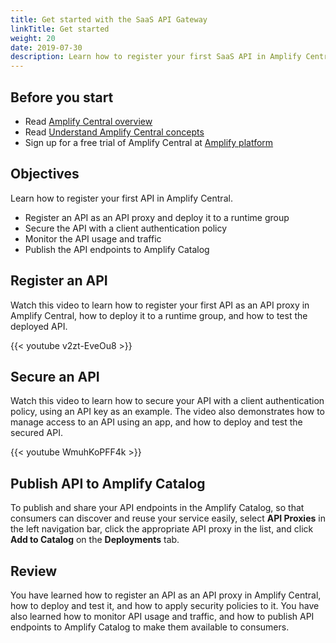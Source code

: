 ```yaml
---
title: Get started with the SaaS API Gateway
linkTitle: Get started
weight: 20
date: 2019-07-30
description: Learn how to register your first SaaS API in Amplify Central.
---
```


## Before you start

* Read [Amplify Central overview](/docs/overview)
* Read [Understand Amplify Central concepts](/docs/saas_api_gateway/fundamental_concepts/)
* Sign up for a free trial of Amplify Central at [Amplify platform](https://platform.axway.com/)

## Objectives

Learn how to register your first API in Amplify Central.

* Register an API as an API proxy and deploy it to a runtime group
* Secure the API with a client authentication policy
* Monitor the API usage and traffic
* Publish the API endpoints to Amplify Catalog

## Register an API

Watch this video to learn how to register your first API as an API proxy in Amplify Central, how to deploy it to a runtime group, and how to test the deployed API.

{{< youtube v2zt-EveOu8 >}}

## Secure an API

Watch this video to learn how to secure your API with a client authentication policy, using an API key as an example. The video also demonstrates how to manage access to an API using an app, and how to deploy and test the secured API.

{{< youtube WmuhKoPFF4k >}}

## Publish API to Amplify Catalog

To publish and share your API endpoints in the Amplify Catalog, so that consumers can discover and reuse your service easily, select **API Proxies** in the left navigation bar, click the appropriate API proxy in the list, and click **Add to Catalog** on the **Deployments** tab.

## Review

You have learned how to register an API as an API proxy in Amplify Central, how to deploy and test it, and how to apply security policies to it. You have also learned how to monitor API usage and traffic, and how to publish API endpoints to Amplify Catalog to make them available to consumers.
